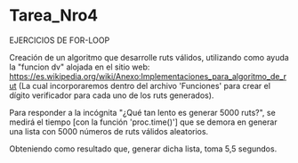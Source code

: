 # Tarea_Nro4
EJERCICIOS DE FOR-LOOP

Creación de un algoritmo que desarrolle ruts válidos, utilizando como ayuda la "funcion dv" alojada en el sitio web:
https://es.wikipedia.org/wiki/Anexo:Implementaciones_para_algoritmo_de_rut 
(La cual incorporaremos dentro del archivo 'Funciones' para crear el dígito verificador para cada uno de los ruts generados).

Para responder a la incógnita "¿Qué tan lento es generar 5000 ruts?", se medirá el tiempo [con la función 'proc.time()'] que se demora en generar una lista con 5000 números de ruts válidos aleatorios. 

Obteniendo como resultado que, generar dicha lista, toma 5,5 segundos.
